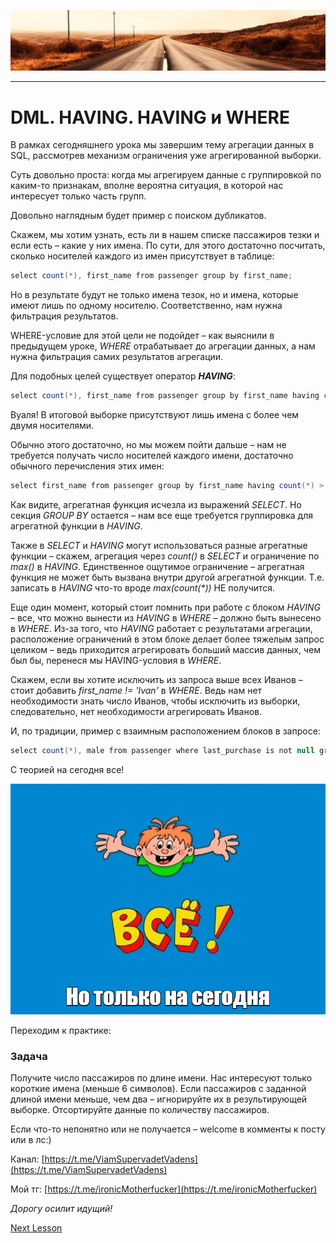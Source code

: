 ![](../../commonmedia/header.png)

***

   

DML. HAVING. HAVING и WHERE
===========================

В рамках сегодняшнего урока мы завершим тему агрегации данных в SQL, рассмотрев механизм ограничения уже агрегированной выборки.

Суть довольно проста: когда мы агрегируем данные с группировкой по каким-то признакам, вполне вероятна ситуация, в которой нас интересует только часть групп.

Довольно наглядным будет пример с поиском дубликатов.

Скажем, мы хотим узнать, есть ли в нашем списке пассажиров тезки и если есть – какие у них имена. По сути, для этого достаточно посчитать, сколько носителей каждого из имен присутствует в таблице:

```java
select count(*), first_name from passenger group by first_name;
```

Но в результате будут не только имена тезок, но и имена, которые имеют лишь по одному носителю. Соответственно, нам нужна фильтрация результатов.

WHERE-условие для этой цели не подойдет – как выяснили в предыдущем уроке, _WHERE_ отрабатывает до агрегации данных, а нам нужна фильтрация самих результатов агрегации.

Для подобных целей существует оператор **_HAVING_**:

```java
select count(*), first_name from passenger group by first_name having count(*) > 1;
```

Вуаля! В итоговой выборке присутствуют лишь имена с более чем двумя носителями.

Обычно этого достаточно, но мы можем пойти дальше – нам не требуется получать число носителей каждого имени, достаточно обычного перечисления этих имен:

```java
select first_name from passenger group by first_name having count(*) > 1;
```

Как видите, агрегатная функция исчезла из выражений _SELECT_. Но секция _GROUP BY_ остается – нам все еще требуется группировка для агрегатной функции в _HAVING_.

Также в _SELECT_ и _HAVING_ могут использоваться разные агрегатные функции – скажем, агрегация через _count()_ в _SELECT_ и ограничение по _max()_ в _HAVING_. Единственное ощутимое ограничение – агрегатная функция не может быть вызвана внутри другой агрегатной функции. Т.е. записать в _HAVING_ что-то вроде _max(count(\*))_ НЕ получится.

Еще один момент, который стоит помнить при работе с блоком _HAVING_ – все, что можно вынести из _HAVING_ в _WHERE_ – должно быть вынесено в _WHERE_. Из-за того, что _HAVING_ работает с результатами агрегации, расположение ограничений в этом блоке делает более тяжелым запрос целиком – ведь приходится агрегировать больший массив данных, чем был бы, перенеся мы HAVING-условия в _WHERE_.

Скажем, если вы хотите исключить из запроса выше всех Иванов – стоит добавить _first\_name != 'Ivan'_ в _WHERE_. Ведь нам нет необходимости знать число Иванов, чтобы исключить из выборки, следовательно, нет необходимости агрегировать Иванов.

И, по традиции, пример с взаимным расположением блоков в запросе:

```java
select count(*), male from passenger where last_purchase is not null group by male having count(*)> 1 order by male limit 1 offset 0;
```

С теорией на сегодня все!

![](../../commonmedia/footer.png)

Переходим к практике:

### Задача

Получите число пассажиров по длине имени. Нас интересуют только короткие имена (меньше 6 символов). Если пассажиров с заданной длиной имени меньше, чем два – игнорируйте их в результирующей выборке. Отсортируйте данные по количеству пассажиров.

  

Если что-то непонятно или не получается – welcome в комменты к посту или в лс:)

Канал: [https://t.me/ViamSupervadetVadens](https://t.me/ViamSupervadetVadens)

Мой тг: [https://t.me/ironicMotherfucker](https://t.me/ironicMotherfucker)

_Дорогу осилит идущий!_

[Next Lesson](../91/DML-Podzaprosy.md)
